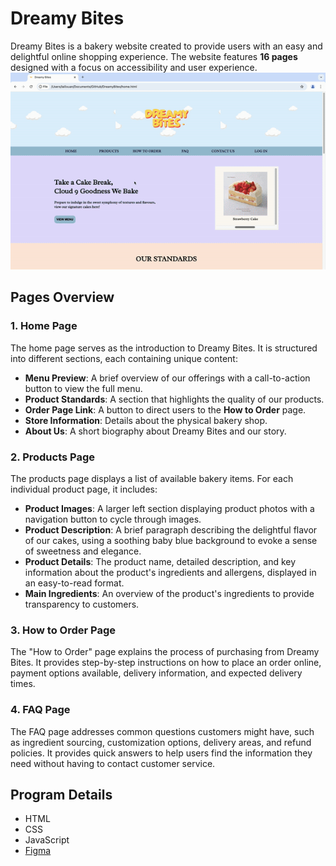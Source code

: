 # Dreamy Bites
Dreamy Bites is a bakery website created to provide users with an easy and delightful online shopping experience. The website features **16 pages** designed with a focus on accessibility and user experience. 
![Demo](Demo.gif)

## Pages Overview
### 1. Home Page
The home page serves as the introduction to Dreamy Bites. It is structured into different sections, each containing unique content:

- **Menu Preview**: A brief overview of our offerings with a call-to-action button to view the full menu.
- **Product Standards**: A section that highlights the quality of our products.
- **Order Page Link**: A button to direct users to the **How to Order** page.
- **Store Information**: Details about the physical bakery shop.
- **About Us**: A short biography about Dreamy Bites and our story.

### 2. Products Page
The products page displays a list of available bakery items. 
For each individual product page, it includes:
- **Product Images**: A larger left section displaying product photos with a navigation button to cycle through images. 
- **Product Description**: A brief paragraph describing the delightful flavor of our cakes, using a soothing baby blue background to evoke a sense of sweetness and elegance.
- **Product Details**: The product name, detailed description, and key information about the product's ingredients and allergens, displayed in an easy-to-read format.
- **Main Ingredients**: An overview of the product's ingredients to provide transparency to customers.


### 3. How to Order Page
The "How to Order" page explains the process of purchasing from Dreamy Bites. It provides step-by-step instructions on how to place an order online, payment options available, delivery information, and expected delivery times.

### 4. FAQ Page
The FAQ page addresses common questions customers might have, such as ingredient sourcing, customization options, delivery areas, and refund policies. It provides quick answers to help users find the information they need without having to contact customer service.


## Program Details
- HTML
- CSS
- JavaScript
- [Figma](https://www.figma.com/proto/sIJOqDvpcOeesiqeLwgbIj/Dreamy-Bites-Prototype?page-id=0%3A1&node-id=4-2&node-type=canvas&viewport=325%2C537%2C0.07&t=OwS3ptoJ0x1VtmIA-1&scaling=contain&content-scaling=fixed&starting-point-node-id=4%3A2&show-proto-sidebar=1)